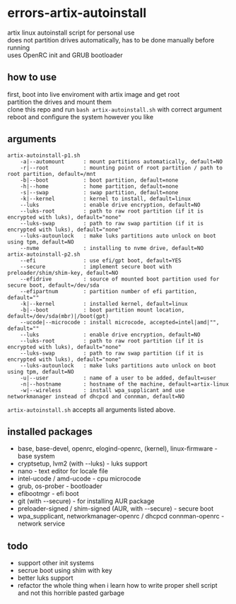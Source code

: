 # errors-artix-autoinstall

artix linux autoinstall script for personal use\
does not partition drives automatically, has to be done manually before running\
uses OpenRC init and GRUB bootloader

## how to use

first, boot into live enviroment with artix image and get root\
partition the drives and mount them\
clone this repo and run `bash artix-autoinstall.sh` with correct argument\
reboot and configure the system however you like

## arguments

```
artix-autoinstall-p1.sh
    -a|--automount      : mount partitions automatically, default=NO
    -r|--root           : mounting point of root partition / path to root partition, default=/mnt
    -b|--boot           : boot partition, default=none
    -h|--home           : home partition, default=none
    -s|--swap           : swap partition, default=none
    -k|--kernel         : kernel to install, default=linux
    --luks              : enable drive encryption, default=NO
    --luks-root         : path to raw root partition (if it is encrypted with luks), default="none"
    --luks-swap         : path to raw swap partition (if it is encrypted with luks), default="none"
    --luks-autounlock   : make luks partitions auto unlock on boot using tpm, default=NO
    --nvme              : installing to nvme drive, default=NO
artix-autoinstall-p2.sh
    --efi               : use efi/gpt boot, default=YES
    --secure            : implement secure boot with preloader/shim/shim-key, default=NO
    --efidrive          : source of mounted boot partition used for secure boot, default=/dev/sda
    --efipartnum        : partition number of efi partition, default=""
    -k|--kernel         : installed kernel, default=linux
    -b|--boot           : boot partition mount location, default=/dev/sda(mbr)|/boot(gpt)
    --ucode|--microcode : install microcode, accepted=intel|amd|"", default=""
    --luks              : enable drive encryption, default=NO
    --luks-root         : path to raw root partition (if it is encrypted with luks), default="none"
    --luks-swap         : path to raw swap partition (if it is encrypted with luks), default="none"
    --luks-autounlock   : make luks partitions auto unlock on boot using tpm, default=NO
    -u|--user           : name of a user to be added, default=user
    -n|--hostname       : hostname of the machine, default=artix-linux
    -w|--wireless       : install wpa_supplicant and use networkmanager instead of dhcpcd and connman, default=NO
```

`artix-autoinstall.sh` accepts all arguments listed above.

## installed packages
 * base, base-devel, openrc, elogind-openrc, (kernel), linux-firmware - base system
 * cryptsetup, lvm2 (with --luks) - luks support
 * nano - text editor for locale file
 * intel-ucode / amd-ucode - cpu microcode
 * grub, os-prober - bootloader
 * efibootmgr - efi boot
 * git (with --secure) - for installing AUR package
 * preloader-signed / shim-signed (AUR, with --secure) - secure boot
 * wpa_supplicant, networkmanager-openrc / dhcpcd connman-openrc - network service

## todo

 * support other init systems
 * secrue boot using shim with key
 * better luks support
 * refactor the whole thing when i learn how to write proper shell script and not this horrible pasted garbage

